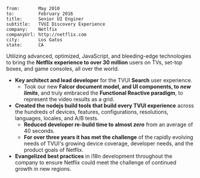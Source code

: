 ~~~
from:       May 2010
to:         February 2016
title:      Senior UI Enginer
subtitle:   TVUI Discovery Experience
company:    Netlfix
companyUrl: http://netflix.com
city:       Los Gatos
state:      CA
~~~

Utilizing advanced, optimized, JavaScript, and bleeding-edge technologies to
bring the **Netflix experience to over 30 million** users on TVs, set-top boxes,
and game consoles, all over the world.

- **Key architect and lead developer** for the TVUI **Search** user experience.
  - Took our new **Falcor document model, and UI components, to _new
    limits_**, and truly embraced the **Functional Reactive paradigm**, to
    represent the video results as a grid.
- **Created the nodejs build tools that build every TVUI experience** across the
  hundreds of devices, features, configurations, resolutions, languages,
  locales, and A/B tests.
  - **Reduced developer re-build time to almost _zero_** from an average of 40
    seconds.
  - **For over three years it has met the challenge** of the rapidly evolving
    needs of TVUI's growing device coverage, developer needs, and the product
    goals of Netflix.
- **Evangelized best practices** in i18n development throughout the company to
  ensure Netflix could meet the challenge of continued growth in new regions.
